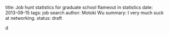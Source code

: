 title: Job hunt statistics for graduate school flameout in statistics
date: 2013-09-15
tags: job search
author: Motoki Wu
summary: I very much suck at networking. 
status: draft



d